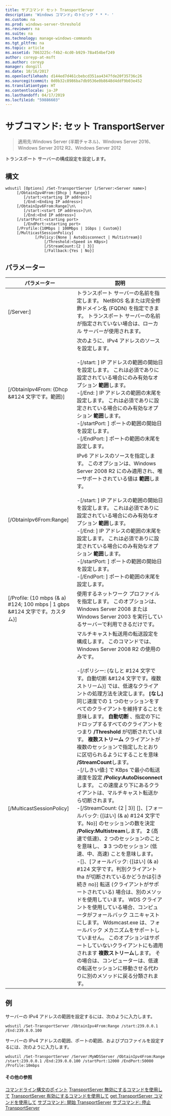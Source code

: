 ```yaml
---
title: サブコマンド セット TransportServer
description: 'Windows コマンド」のトピック * * *- '
ms.custom: na
ms.prod: windows-server-threshold
ms.reviewer: na
ms.suite: na
ms.technology: manage-windows-commands
ms.tgt_pltfrm: na
ms.topic: article
ms.assetid: 7863225c-f4b2-4cd0-b929-78a454bef249
author: coreyp-at-msft
ms.author: coreyp
manager: dongill
ms.date: 10/16/2017
ms.openlocfilehash: d144ed7d461cbebcd351aa4347fde20f35736c26
ms.sourcegitcommit: 0d0b32c8986ba7db9536e0b8648d4ddf9b03e452
ms.translationtype: HT
ms.contentlocale: ja-JP
ms.lasthandoff: 04/17/2019
ms.locfileid: "59886603"
---
```

# <a name="subcommand-set-transportserver"></a>サブコマンド: セット TransportServer

>適用先:Windows Server (半期チャネル)、Windows Server 2016、Windows Server 2012 R2、Windows Server 2012

トランスポート サーバーの構成設定を設定します。
## <a name="syntax"></a>構文
```
wdsutil [Options] /Set-TransportServer [/Server:<Server name>]
     [/ObtainIpv4From:{Dhcp | Range}]
        [/start:<starting IP address>]
        [/End:<Ending IP address>]
     [/ObtainIpv6From:Range]\n\
        [/start:<start IP address>]\n\
        [/End:<End IP address>]      
     [/startPort:<starting port>
        [/EndPort:<starting port>
     [/Profile:{10Mbps | 100Mbps | 1Gbps | Custom}]    
     [/MulticastSessionPolicy]
             [/Policy:{None | AutoDisconnect | Multistream}]
                 [/Threshold:<Speed in KBps>]
                 [/StreamCount:{2 | 3}]
                 [/Fallback:{Yes | No}]
```
## <a name="parameters"></a>パラメーター
|パラメーター|説明|
|-------|--------|
|[/Server:<Server name>]|トランスポート サーバーの名前を指定します。 NetBIOS 名または完全修飾ドメイン名 (FQDN) を指定できます。 トランスポート サーバーの名前が指定されていない場合は、ローカル サーバーが使用されます。|
|[/ObtainIpv4From: {Dhcp &#124 文字です。範囲}]|次のように、IPv4 アドレスのソースを設定します。<br /><br />-[/start: <IP address>] IP アドレスの範囲の開始日を設定します。 これは必須でありに設定されている場合にのみ有効なオプション **範囲**します。<br />-[/End: <IP address>] IP アドレスの範囲の末尾を設定します。 これは必須でありに設定されている場合にのみ有効なオプション **範囲**します。<br />-[/startPort: <port>] ポートの範囲の開始日を設定します。<br />-[/EndPort: <port>] ポートの範囲の末尾を設定します。|
|[/ObtainIpv6From:Range]|IPv6 アドレスのソースを指定します。 このオプションは、Windows Server 2008 R2 にのみ適用され、唯一サポートされている値は **範囲**します。<br /><br />-[/start: <IP address>] IP アドレスの範囲の開始日を設定します。 これは必須でありに設定されている場合にのみ有効なオプション **範囲**します。<br />-[/End: <IP address>] IP アドレスの範囲の末尾を設定します。 これは必須でありに設定されている場合にのみ有効なオプション **範囲**します。<br />-[/startPort: <port>] ポートの範囲の開始日を設定します。<br />-[/EndPort: <port>] ポートの範囲の末尾を設定します。|
|[/Profile: {10 mbps (& a) #124; 100 mbps &#124; 1 gbps &#124 文字です。カスタム}]|使用するネットワーク プロファイルを指定します。 このオプションは、Windows Server 2008 または Windows Server 2003 を実行しているサーバーで利用できるだけです。|
|[/MulticastSessionPolicy]|マルチキャスト転送用の転送設定を構成します。 このコマンドでは、Windows Server 2008 R2 の使用のみです。<br /><br />-[/ポリシー: {なしと #124 文字です。自動切断 &#124 文字です。複数ストリーム}] では、低速なクライアントの処理方法を決定します。 **[なし]** 同じ速度での 1 つのセッションをすべてのクライアントを維持することを意味します。 **自動切断** 、指定の下にドロップするすべてのクライアントをつまり **/Threshold** が切断されています。 **複数ストリーム** クライアントが複数のセッションで指定したとおりに区切られるようにすることを意味 **/StreamCount**します。<br />-[/しきい値:<Speed in KBps>] で KBps で最小の転送速度を設定 **/Policy:AutoDisconnect**します。 この速度より下にあるクライアントは、マルチキャスト転送から切断されます。<br />-[/StreamCount: {2 &#124; 3}] []、[フォールバック: {[はい] (& a) #124 文字です。No}] のセッションの数を決定 **/Policy:Multistream**します。 **2** (高速で低速)、2 つのセッションのことを意味し、 **3** 3 つのセッション (低速、中、高速) ことを意味します。<br />-[]、[フォールバック: {[はい] (& a) #124 文字です。判別クライアント tha が切断されているかどうかは引き続き no}] 転送 (クライアントがサポートされている) 場合は、別のメソッドを使用しています。 WDS クライアントを使用している場合、コンピュータがフォールバック ユニキャストにします。 Wdsmcast.exe は、フォールバック メカニズムをサポートしていません。 このオプションはサポートしていないクライアントにも適用されます **複数ストリーム**します。 その場合は、コンピューターは、低速の転送セッションに移動させる代わりに別のメソッドに戻る分類されます。|
## <a name="BKMK_examples"></a>例
サーバーの IPv4 アドレスの範囲を設定するには、次のように入力します。
```
wdsutil /Set-TransportServer /ObtainIpv4From:Range /start:239.0.0.1 /End:239.0.0.100
```
サーバーの IPv4 アドレスの範囲、ポートの範囲、およびプロファイルを設定するには、次のように入力します。
```
wdsutil /Set-TransportServer /Server:MyWDSServer /ObtainIpv4From:Range /start:239.0.0.1 /End:239.0.0.100 /startPort:12000 /EndPort:50000 /Profile:10mbps
```
#### <a name="additional-references"></a>その他の参照
[コマンドライン構文のポイント](command-line-syntax-key.md)
[TransportServer 無効にするコマンドを使用して](using-the-disable-transportserver-command.md)
[TransportServer 有効にするコマンドを使用して](using-the-enable-transportserver-command.md)
[get TransportServer コマンドを使用して](using-the-get-transportserver-command.md)
[サブコマンド: 開始 TransportServer](subcommand-start-transportserver.md)
[サブコマンド: 停止 TransportServer](subcommand-stop-transportserver.md)
